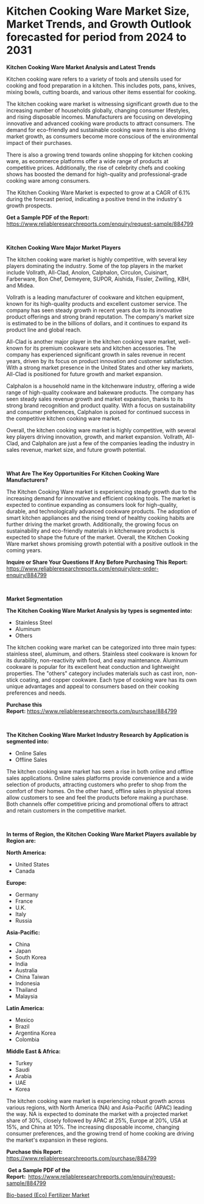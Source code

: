 <p><h1>Kitchen Cooking Ware Market Size, Market Trends, and Growth Outlook forecasted for period from 2024 to 2031</h1></p><p><strong>Kitchen Cooking Ware Market Analysis and Latest Trends</strong></p>
<p><p>Kitchen cooking ware refers to a variety of tools and utensils used for cooking and food preparation in a kitchen. This includes pots, pans, knives, mixing bowls, cutting boards, and various other items essential for cooking.</p><p>The kitchen cooking ware market is witnessing significant growth due to the increasing number of households globally, changing consumer lifestyles, and rising disposable incomes. Manufacturers are focusing on developing innovative and advanced cooking ware products to attract consumers. The demand for eco-friendly and sustainable cooking ware items is also driving market growth, as consumers become more conscious of the environmental impact of their purchases.</p><p>There is also a growing trend towards online shopping for kitchen cooking ware, as ecommerce platforms offer a wide range of products at competitive prices. Additionally, the rise of celebrity chefs and cooking shows has boosted the demand for high-quality and professional-grade cooking ware among consumers.</p><p>The Kitchen Cooking Ware Market is expected to grow at a CAGR of 6.1% during the forecast period, indicating a positive trend in the industry's growth prospects.</p></p>
<p><strong>Get a Sample PDF of the Report:&nbsp;</strong> <a href="https://www.reliableresearchreports.com/enquiry/request-sample/884799">https://www.reliableresearchreports.com/enquiry/request-sample/884799</a></p>
<p>&nbsp;</p>
<p><strong>Kitchen Cooking Ware Major Market Players</strong></p>
<p><p>The kitchen cooking ware market is highly competitive, with several key players dominating the industry. Some of the top players in the market include Vollrath, All-Clad, Anolon, Calphalon, Circulon, Cuisinart, Farberware, Bon Chef, Demeyere, SUPOR, Aishida, Fissler, Zwilling, KBH, and Midea.</p><p>Vollrath is a leading manufacturer of cookware and kitchen equipment, known for its high-quality products and excellent customer service. The company has seen steady growth in recent years due to its innovative product offerings and strong brand reputation. The company's market size is estimated to be in the billions of dollars, and it continues to expand its product line and global reach.</p><p>All-Clad is another major player in the kitchen cooking ware market, well-known for its premium cookware sets and kitchen accessories. The company has experienced significant growth in sales revenue in recent years, driven by its focus on product innovation and customer satisfaction. With a strong market presence in the United States and other key markets, All-Clad is positioned for future growth and market expansion.</p><p>Calphalon is a household name in the kitchenware industry, offering a wide range of high-quality cookware and bakeware products. The company has seen steady sales revenue growth and market expansion, thanks to its strong brand recognition and product quality. With a focus on sustainability and consumer preferences, Calphalon is poised for continued success in the competitive kitchen cooking ware market.</p><p>Overall, the kitchen cooking ware market is highly competitive, with several key players driving innovation, growth, and market expansion. Vollrath, All-Clad, and Calphalon are just a few of the companies leading the industry in sales revenue, market size, and future growth potential.</p></p>
<p>&nbsp;</p>
<p><strong>What Are The Key Opportunities For Kitchen Cooking Ware Manufacturers?</strong></p>
<p><p>The Kitchen Cooking Ware market is experiencing steady growth due to the increasing demand for innovative and efficient cooking tools. The market is expected to continue expanding as consumers look for high-quality, durable, and technologically advanced cookware products. The adoption of smart kitchen appliances and the rising trend of healthy cooking habits are further driving the market growth. Additionally, the growing focus on sustainability and eco-friendly materials in kitchenware products is expected to shape the future of the market. Overall, the Kitchen Cooking Ware market shows promising growth potential with a positive outlook in the coming years.</p></p>
<p><strong>Inquire or Share Your Questions If Any Before Purchasing This Report:</strong> <a href="https://www.reliableresearchreports.com/enquiry/pre-order-enquiry/884799">https://www.reliableresearchreports.com/enquiry/pre-order-enquiry/884799</a></p>
<p>&nbsp;</p>
<p><strong>Market Segmentation</strong></p>
<p><strong>The Kitchen Cooking Ware Market Analysis by types is segmented into:</strong></p>
<p><ul><li>Stainless Steel</li><li>Aluminum</li><li>Others</li></ul></p>
<p><p>The kitchen cooking ware market can be categorized into three main types: stainless steel, aluminum, and others. Stainless steel cookware is known for its durability, non-reactivity with food, and easy maintenance. Aluminum cookware is popular for its excellent heat conduction and lightweight properties. The "others" category includes materials such as cast iron, non-stick coating, and copper cookware. Each type of cooking ware has its own unique advantages and appeal to consumers based on their cooking preferences and needs.</p></p>
<p><strong>Purchase this Report:&nbsp;</strong><a href="https://www.reliableresearchreports.com/purchase/884799">https://www.reliableresearchreports.com/purchase/884799</a></p>
<p>&nbsp;</p>
<p><strong>The Kitchen Cooking Ware Market Industry Research by Application is segmented into:</strong></p>
<p><ul><li>Online Sales</li><li>Offline Sales</li></ul></p>
<p><p>The kitchen cooking ware market has seen a rise in both online and offline sales applications. Online sales platforms provide convenience and a wide selection of products, attracting customers who prefer to shop from the comfort of their homes. On the other hand, offline sales in physical stores allow customers to see and feel the products before making a purchase. Both channels offer competitive pricing and promotional offers to attract and retain customers in the competitive market.</p></p>
<p>&nbsp;</p>
<p><strong>In terms of Region, the Kitchen Cooking Ware Market Players available by Region are:</strong></p>
<p>
    <p> <strong> North America: </strong>
        <ul>
            <li>United States</li>
            <li>Canada</li>
        </ul>
        </p> 
    <p> <strong> Europe: </strong>
        <ul>
            <li>Germany</li>
            <li>France</li>
            <li>U.K.</li>
            <li>Italy</li>
            <li>Russia</li>
        </ul>
        </p> 
    <p> <strong> Asia-Pacific: </strong>
        <ul>
            <li>China</li>
            <li>Japan</li>
            <li>South Korea</li>
            <li>India</li>
            <li>Australia</li>
            <li>China Taiwan</li>
            <li>Indonesia</li>
            <li>Thailand</li>
            <li>Malaysia</li>
        </ul>
        </p> 
    <p> <strong> Latin America: </strong>
        <ul>
            <li>Mexico</li>
            <li>Brazil</li>
            <li>Argentina Korea</li>
            <li>Colombia</li>
        </ul>
        </p> 
    <p> <strong> Middle East & Africa: </strong>
        <ul>
            <li>Turkey</li>
            <li>Saudi</li>
            <li>Arabia</li>
            <li>UAE</li>
            <li>Korea</li>
        </ul>
    </p>
    </p>
<p><p>The kitchen cooking ware market is experiencing robust growth across various regions, with North America (NA) and Asia-Pacific (APAC) leading the way. NA is expected to dominate the market with a projected market share of 30%, closely followed by APAC at 25%, Europe at 20%, USA at 15%, and China at 10%. The increasing disposable income, changing consumer preferences, and the growing trend of home cooking are driving the market's expansion in these regions.</p></p>
<p><strong>Purchase this Report: </strong><a href="https://www.reliableresearchreports.com/purchase/884799">https://www.reliableresearchreports.com/purchase/884799</a></p>
<p>&nbsp;<strong>Get a Sample PDF of the Report:&nbsp;&nbsp;</strong><a href="https://www.reliableresearchreports.com/enquiry/request-sample/884799">https://www.reliableresearchreports.com/enquiry/request-sample/884799</a></p>
<p><strong></strong></p>
<p><p><a href="https://forested-sushi-9b0.notion.site/Global-Bio-based-Eco-Fertilizer-Market-Size-and-Market-Trends-Insights-and-Projections-from-2024--4b04d6677b1c41f5bd6c04d6a0c75586">Bio-based (Eco) Fertilizer Market</a></p></p>